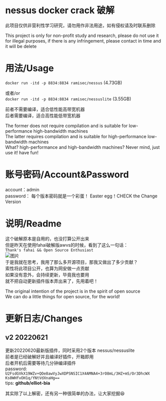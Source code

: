 # nessus docker crack 破解

此项目仅供非营利性学习研究，请勿用作非法用途，如有侵权请及时联系删除

This project is only for non-profit study and research, please do not use it for illegal purposes, if there is any infringement, please contact in time and it will be delete

# 用法/Usage
`docker run -itd -p 8834:8834 ramisec/nessus`   (4.73GB)

或者/or  
`docker run -itd -p 8834:8834 ramisec/nessuslite` (3.55GB)

前者不需要编译，适合低性能高带宽机器  
后者需要编译，适合高性能低带宽机器

The former does not require compilation and is suitable for low-performance high-bandwidth machines  
The latter requires compilation and is suitable for high-performance low-bandwidth machines  
What? high-performance and high-bandwidth machines? Never mind, just use it! have fun!

# 账号密码/Account&Password
account：admin  
password： 每个版本密码就是一个彩蛋！ Easter egg！CHECK the Change Version  

# 说明/Readme
这个破解原本是自用的，也没打算公开出来    
但是昨天在使用fahai破解版awvs的时候，看到了这么一句话：  
`Thank's fahai && Open Source Enthusiast `  
![图片](https://user-images.githubusercontent.com/40572216/174698816-440d4969-f9d6-4c7d-982c-9af9c4a3e875.png)  
于是我就在思考，我用了那么多开源项目，那我又做出了多少贡献？    
索性将此项目公开，也算为网安做一点贡献    
如果没有意外，会持续更新，毕竟我也要用    
就不把自动更新插件版本弄出来了，先用着吧！  

The original intention of the project is in the spirit of open source    
We can do a little things for open source, for the world!  

# 更新日志/Changes

## v2 20220621
更新20220620最新版插件，同时采用2个版本 nessus/nessuslite  
前者是已经破解好并且编译好插件，开箱即用    
后者开机后需要等待几分钟编译插件    
password:   
`U2FsdGVkX19WZv+QOe8awVyJwXDPSNSIC1X4AMNA4+3rO8mL/3HZ+mS/Or3DhcWX
Ks0WHfvOH1q/YNtVdXnaHg==`  
tips: __github/elliot-bia__  

其实除了以上解密，还有另一种很简单的办法，让大家挖掘😆

